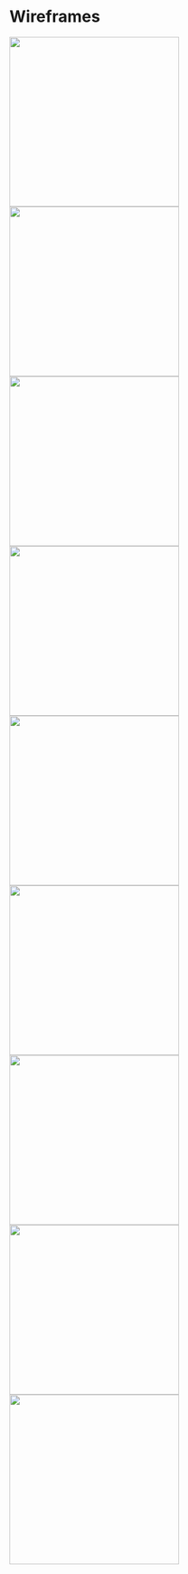 # Wireframes
<img src="Opening Screen.jpg" width="300">
<img src="Create Account.jpg" width="300">
<img src="Events.jpg" width="300">
<img src="Event Details.jpg" width="300">
<img src="Course Page.jpg" width="300">
<img src="Course Details.jpg" width="300">
<img src="Scorecard Creation.jpg" width="300">
<img src="User Profile.jpg" width="300">
<img src="View Stats.jpg" width="300">


